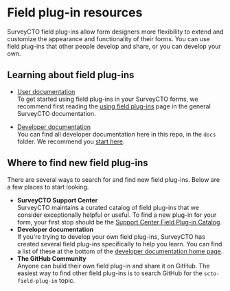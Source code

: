 # Field plug-in resources

SurveyCTO field plug-ins allow form designers more flexibility to extend and customize the appearance and functionality of their forms. You can use field plug-ins that other people develop and share, or you can develop your own.

## Learning about field plug-ins

* [User documentation](https://docs.surveycto.com/02-designing-forms/03-advanced-topics/06.using-field-plug-ins.html)  
To get started using field plug-ins in your SurveyCTO forms, we recommend first reading the [using field plug-ins](https://docs.surveycto.com/02-designing-forms/03-advanced-topics/06.using-field-plug-ins.html) page in the general SurveyCTO documentation.

* [Developer documentation](/docs/developer-docs-home.md)  
You can find all developer documentation here in this repo, in the `docs` folder. We recommend you [start here](/docs/developer-docs-home.md).

## Where to find new field plug-ins

There are several ways to search for and find new field plug-ins. Below are a few places to start looking. 
* **SurveyCTO Support Center**  
    SurveyCTO maintains a curated catalog of field plug-ins that we consider exceptionally helpful or useful. To find a new plug-in for your form, your first stop should be the [Support Center Field Plug-in Catalog](https://support.surveycto.com/hc/en-us/articles/360045235134-Field-plug-in-catalog).
* **Developer documentation**  
    If you're trying to develop your own field plug-ins, SurveyCTO has created several field plug-ins specifically to help you learn. You can find a list of these at the bottom of the [developer documentation home page](/docs/developer-docs-home.md).
* **The GitHub Community**  
    Anyone can build their own field plug-in and share it on GitHub. The easiest way to find other field plug-ins is to search GitHub for the `scto-field-plug-in` topic.
